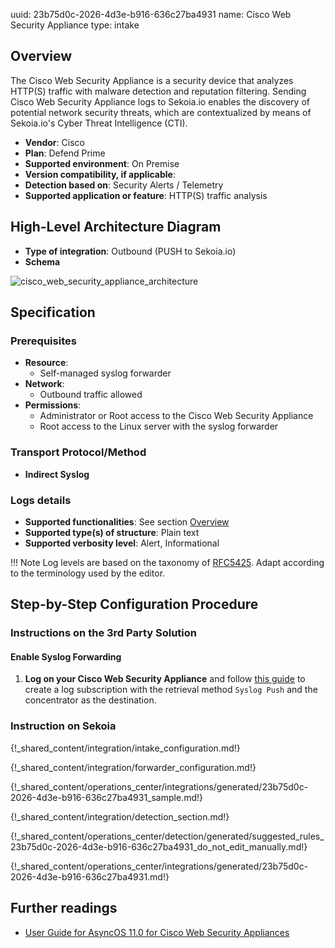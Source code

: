uuid: 23b75d0c-2026-4d3e-b916-636c27ba4931
name: Cisco Web Security Appliance
type: intake

## Overview

The Cisco Web Security Appliance is a security device that analyzes HTTP(S) traffic with malware detection and reputation filtering. Sending Cisco Web Security Appliance logs to Sekoia.io enables the discovery of potential network security threats, which are contextualized by means of Sekoia.io's Cyber Threat Intelligence (CTI).

- **Vendor**: Cisco
- **Plan**: Defend Prime
- **Supported environment**: On Premise
- **Version compatibility, if applicable**:
- **Detection based on**: Security Alerts / Telemetry
- **Supported application or feature**: HTTP(S) traffic analysis

## High-Level Architecture Diagram

- **Type of integration**: Outbound (PUSH to Sekoia.io)
- **Schema**

![cisco_web_security_appliance_architecture](/assets/integration/cisco_web_security_appliance_architecture.png)

## Specification

### Prerequisites

- **Resource**:
    - Self-managed syslog forwarder
- **Network**:
    - Outbound traffic allowed
- **Permissions**:
    - Administrator or Root access to the Cisco Web Security Appliance
    - Root access to the Linux server with the syslog forwarder

### Transport Protocol/Method

- **Indirect Syslog**

### Logs details

- **Supported functionalities**: See section [Overview](#overview)
- **Supported type(s) of structure**: Plain text
- **Supported verbosity level**: Alert, Informational

!!! Note
    Log levels are based on the taxonomy of [RFC5425](https://datatracker.ietf.org/doc/html/rfc5424). Adapt according to the terminology used by the editor.

## Step-by-Step Configuration Procedure

### Instructions on the 3rd Party Solution

#### Enable Syslog Forwarding

1. **Log on your Cisco Web Security Appliance** and follow [this guide](https://www.cisco.com/c/en/us/td/docs/security/wsa/wsa11-0/user_guide/b_WSA_UserGuide/b_WSA_UserGuide_chapter_010111.html#ariaid-title7) to create a log subscription with the retrieval method `Syslog Push` and the concentrator as the destination.

### Instruction on Sekoia

{!_shared_content/integration/intake_configuration.md!}

{!_shared_content/integration/forwarder_configuration.md!}

{!_shared_content/operations_center/integrations/generated/23b75d0c-2026-4d3e-b916-636c27ba4931_sample.md!}

{!_shared_content/integration/detection_section.md!}

{!_shared_content/operations_center/detection/generated/suggested_rules_23b75d0c-2026-4d3e-b916-636c27ba4931_do_not_edit_manually.md!}

{!_shared_content/operations_center/integrations/generated/23b75d0c-2026-4d3e-b916-636c27ba4931.md!}
## Further readings

- [User Guide for AsyncOS 11.0 for Cisco Web Security Appliances](https://www.cisco.com/c/en/us/td/docs/security/wsa/wsa11-0/user_guide/b_WSA_UserGuide/b_WSA_UserGuide_chapter_010111.html)